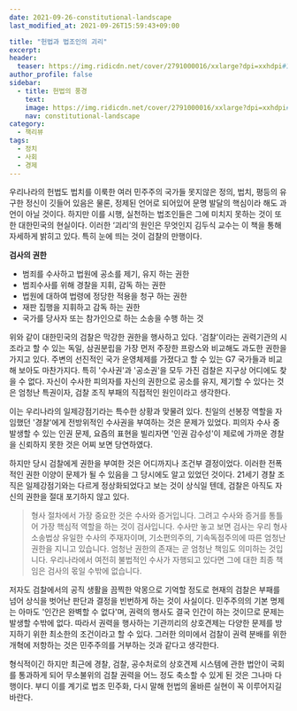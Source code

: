 ```yaml
---
date: 2021-09-26-constitutional-landscape
last_modified_at: 2021-09-26T15:59:43+09:00

title: "헌법과 법조인의 괴리"
excerpt:
header:
  teaser: https://img.ridicdn.net/cover/2791000016/xxlarge?dpi=xxhdpi#1
author_profile: false
sidebar:
  - title: 헌법의 풍경
    text:
    image: https://img.ridicdn.net/cover/2791000016/xxlarge?dpi=xxhdpi#1
    nav: constitutional-landscape
category:
  - 책리뷰
tags:
  - 정치
  - 사회
  - 경제
---
```

우리나라의 헌법도 법치를 이룩한 여러 민주주의 국가들 못지않은 정의, 법치, 평등의 유구한 정신이 깃들어 있음은 물론, 정제된 언어로 되어있어 문명 발달의 핵심이라 해도 과언이 아닐 것이다. 하지만 이를 시행, 실천하는 법조인들은 그에 미치지 못하는 것이 또한 대한민국의 현실이다. 이러한 ‘괴리’의 원인은 무엇인지 김두식 교수는 이 책을 통해 자세하게 밝히고 있다. 특히 눈에 띄는 것이 검찰의 만행이다.  



**검사의 권한**

- 범죄를 수사하고 법원에 공소를 제기, 유지 하는 권한
- 범죄수사를 위해 경찰을 지휘, 감독 하는 권한
- 법원에 대하여 법령에 정당한 적용을 청구 하는 권한
- 재판 집행을 지휘하고 감독 하는 권한
- 국가를 당사자 또는 참가인으로 하는 소송을 수행 하는 것  



위와 같이 대한민국의 검찰은 막강한 권한을 행사하고 있다. '검찰'이라는 권력기관의 시조라고 할 수 있는 독일, 삼권분립을 가장 먼저 주장한 프랑스와 비교해도 과도한 권한을 가지고 있다. 주변의 선진적인 국가 운영체제를 가졌다고 할 수 있는 G7 국가들과 비교해 보아도 마찬가지다. 특히 '수사권'과 '공소권'을 모두 가진 검찰은 지구상 어디에도 찾을 수 없다. 자신이 수사한 피의자를 자신의 권한으로 공소를 유지, 제기할 수 있다는 것은 엄청난 특권이자, 검찰 조직 부패의 직접적인 원인이라고 생각한다.

이는 우리나라의 일제강점기라는 특수한 상황과 맞물려 있다. 친일의 선봉장 역할을 자임했던 '경찰'에게 전방위적인 수사권을 부여하는 것은 문제가 있었다. 피의자 수사 중 발생할 수 있는 인권 문제, 요즘의 표현을 빌리자면 '인권 감수성'이 제로에 가까운 경찰을 신뢰하지 못한 것은 어찌 보면 당연하였다. 

하지만 당시 검찰에게 권한을 부여한 것은 어디까지나 조건부 결정이었다. 이러한 전폭적인 권한 이양이 문제가 될 수 있음을 그 당시에도 알고 있었던 것이다. 21세기 경찰 조직은 일제강점기와는 다르게 정상화되었다고 보는 것이 상식일 텐데, 검찰은 아직도 자신의 권한을 절대 포기하지 않고 있다.

> 형사 절차에서 가장 중요한 것은 수사와 증거입니다. 그려고 수사와 증거를 통틀어 가장 핵심적 역할을 하는 것이 검사입니다. 수사만 놓고 보면 검사는 우리 형사소송법상 유일한 수사의 주재자이며, 기소편의주의, 기속독점주의에 따른 엄청난 권한을 지니고 있습니다. 엄청난 권한의 존재는 곧 엄청난 책임도 의미하는 것입니다. 우리나라에서 여전히 불법적인 수사가 자행되고 있다면 그에 대한 최종 책임은 검사의 몫일 수밖에 없습니다.

저자도 검찰에서의 공직 생활을 끔찍한 악몽으로 기억할 정도로 현재의 검찰은 부패를 넘어 상식을 벗어난 판단과 결정을 빈번하게 하는 것이 사실이다. 민주주의의 기본 명제는 아마도 '인간은 완벽할 수 없다'며, 권력의 행사도 결국 인간이 하는 것이므로 문제는 발생할 수밖에 없다. 따라서 권력을 행사하는 기관끼리의 상호견제는 다양한 문제를 방지하기 위한 최소한의 조건이라고 할 수 있다. 그러한 의미에서 검찰이 권력 분배를 위한 개혁에 저항하는 것은 민주주의를 거부하는 것과 같다고 생각한다. 

형식적이긴 하지만 최근에 경찰, 검찰, 공수처로의 상호견제 시스템에 관한 법안이 국회를 통과하게 되어 무소불위의 검찰 권력을 어느 정도 축소할 수 있게 된 것은 그나마 다행이다. 부디 이를 계기로 법조 민주화, 다시 말해 헌법의 올바른 실현이 꼭 이루어지길 바란다.